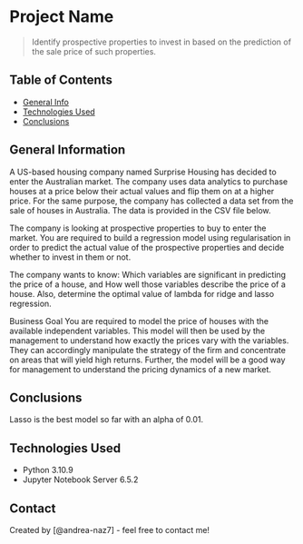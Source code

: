 # Project Name
> Identify prospective properties to invest in based on the prediction of the sale price of such properties.

## Table of Contents
* [General Info](#general-information)
* [Technologies Used](#technologies-used)
* [Conclusions](#conclusions)

## General Information
A US-based housing company named Surprise Housing has decided to enter the Australian market. The company uses data analytics to purchase houses at a price below their actual values and flip them on at a higher price. For the same purpose, the company has collected a data set from the sale of houses in Australia. The data is provided in the CSV file below.

The company is looking at prospective properties to buy to enter the market. You are required to build a regression model using regularisation in order to predict the actual value of the prospective properties and decide whether to invest in them or not.

The company wants to know:
Which variables are significant in predicting the price of a house, and
How well those variables describe the price of a house.
Also, determine the optimal value of lambda for ridge and lasso regression.

Business Goal 
You are required to model the price of houses with the available independent variables. This model will then be used by the management to understand how exactly the prices vary with the variables. They can accordingly manipulate the strategy of the firm and concentrate on areas that will yield high returns. Further, the model will be a good way for management to understand the pricing dynamics of a new market.

## Conclusions
Lasso is the best model so far with an alpha of 0.01.

## Technologies Used
- Python 3.10.9
- Jupyter Notebook Server 6.5.2

## Contact
Created by [@andrea-naz7] - feel free to contact me!


